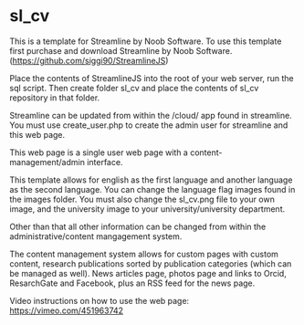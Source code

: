 # sl_cv

This is a template for Streamline by Noob Software. To use this template first purchase and download Streamline by Noob Software. (https://github.com/siggi90/StreamlineJS) 

Place the contents of StreamlineJS into the root of your web server, run the sql script. Then create folder sl_cv and place the contents of sl_cv repository in that folder.

Streamline can be updated from within the /cloud/ app found in streamline. You must use create_user.php to create the admin user for streamline and this web page.

This web page is a single user web page with a content-management/admin interface.

This template allows for english as the first language and another language as the second language. You can change the language flag images found in the images folder. You must also change the sl_cv.png file to your own image, and the university image to your university/university department.

Other than that all other information can be changed from within the administrative/content mangagement system.

The content management system allows for custom pages with custom content, research publications sorted by publication categories (which can be managed as well). News articles page, photos page and links to Orcid, ResarchGate and Facebook, plus an RSS feed for the news page.

Video instructions on how to use the web page: https://vimeo.com/451963742